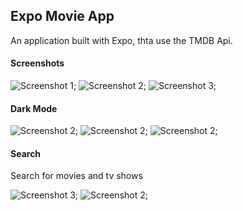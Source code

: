 ## Expo Movie App

An application built with Expo, thta use the TMDB Api.

#### Screenshots

![Screenshot 1](https://github.com/OrekuD/expo-movies-app/blob/master/assets/screenshots/Screenshot_20200730-214946_Expo_edited.jpg?raw=true);
![Screenshot 2](https://github.com/OrekuD/expo-movies-app/blob/master/assets/screenshots/Screenshot_20200730-215010_Expo_edited.jpg?raw=true);
![Screenshot 3](https://github.com/OrekuD/expo-movies-app/blob/master/assets/screenshots/Screenshot_20200730-215905_Expo_edited.jpg?raw=true);

#### Dark Mode

![Screenshot 2](https://github.com/OrekuD/expo-movies-app/blob/master/assets/screenshots/Screenshot_20200730-214956_Expo_edited.jpg?raw=true);
![Screenshot 2](https://github.com/OrekuD/expo-movies-app/blob/master/assets/screenshots/Screenshot_20200730-215005_Expo_edited.jpg?raw=true);
![Screenshot 2](https://github.com/OrekuD/expo-movies-app/blob/master/assets/screenshots/Screenshot_20200730-215926_Expo_edited.jpg?raw=true);

#### Search

Search for movies and tv shows

![Screenshot 3](https://github.com/OrekuD/expo-movies-app/blob/master/assets/screenshots/Screenshot_20200730-220045_Expo_edited.jpg?raw=true);
![Screenshot 2](https://github.com/OrekuD/expo-movies-app/blob/master/assets/screenshots/Screenshot_20200730-220008_Expo_edited.jpg?raw=true);
